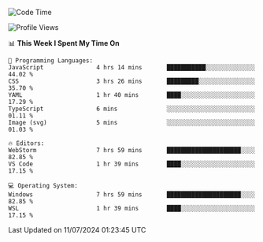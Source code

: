 <!--START_SECTION:waka-->
![Code Time](http://img.shields.io/badge/Code%20Time-671%20hrs%2047%20mins-blue)

![Profile Views](http://img.shields.io/badge/Profile%20Views-3-blue)

📊 **This Week I Spent My Time On** 

```text
💬 Programming Languages: 
JavaScript               4 hrs 14 mins       ███████████░░░░░░░░░░░░░░   44.02 % 
CSS                      3 hrs 26 mins       █████████░░░░░░░░░░░░░░░░   35.70 % 
YAML                     1 hr 40 mins        ████░░░░░░░░░░░░░░░░░░░░░   17.29 % 
TypeScript               6 mins              ░░░░░░░░░░░░░░░░░░░░░░░░░   01.11 % 
Image (svg)              5 mins              ░░░░░░░░░░░░░░░░░░░░░░░░░   01.03 % 

🔥 Editors: 
WebStorm                 7 hrs 59 mins       █████████████████████░░░░   82.85 % 
VS Code                  1 hr 39 mins        ████░░░░░░░░░░░░░░░░░░░░░   17.15 % 

💻 Operating System: 
Windows                  7 hrs 59 mins       █████████████████████░░░░   82.85 % 
WSL                      1 hr 39 mins        ████░░░░░░░░░░░░░░░░░░░░░   17.15 % 
```


 Last Updated on 11/07/2024 01:23:45 UTC
<!--END_SECTION:waka-->
